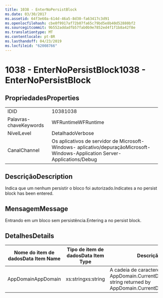 ```yaml
---
title: 1038 - EnterNoPersistBlock
ms.date: 03/30/2017
ms.assetid: 64f3e60a-614d-46a5-8d30-fa63417c3d91
ms.openlocfilehash: cbe0f9917af72b07fa65c79bd5e8b40d52880bf2
ms.sourcegitcommit: 9b552addadfb57fab0b9e7852ed4f1f1b8a42f8e
ms.translationtype: MT
ms.contentlocale: pt-BR
ms.lasthandoff: 04/23/2019
ms.locfileid: "62008766"
---
```

# <a name="1038---enternopersistblock"></a><span data-ttu-id="f81d9-102">1038 - EnterNoPersistBlock</span><span class="sxs-lookup"><span data-stu-id="f81d9-102">1038 - EnterNoPersistBlock</span></span>
## <a name="properties"></a><span data-ttu-id="f81d9-103">Propriedades</span><span class="sxs-lookup"><span data-stu-id="f81d9-103">Properties</span></span>  
  
|||  
|-|-|  
|<span data-ttu-id="f81d9-104">ID</span><span class="sxs-lookup"><span data-stu-id="f81d9-104">ID</span></span>|<span data-ttu-id="f81d9-105">1038</span><span class="sxs-lookup"><span data-stu-id="f81d9-105">1038</span></span>|  
|<span data-ttu-id="f81d9-106">Palavras-chave</span><span class="sxs-lookup"><span data-stu-id="f81d9-106">Keywords</span></span>|<span data-ttu-id="f81d9-107">WFRuntime</span><span class="sxs-lookup"><span data-stu-id="f81d9-107">WFRuntime</span></span>|  
|<span data-ttu-id="f81d9-108">Nível</span><span class="sxs-lookup"><span data-stu-id="f81d9-108">Level</span></span>|<span data-ttu-id="f81d9-109">Detalhado</span><span class="sxs-lookup"><span data-stu-id="f81d9-109">Verbose</span></span>|  
|<span data-ttu-id="f81d9-110">Canal</span><span class="sxs-lookup"><span data-stu-id="f81d9-110">Channel</span></span>|<span data-ttu-id="f81d9-111">Os aplicativos de servidor de Microsoft-Windows- aplicativo/depuração</span><span class="sxs-lookup"><span data-stu-id="f81d9-111">Microsoft-Windows-Application Server-Applications/Debug</span></span>|  
  
## <a name="description"></a><span data-ttu-id="f81d9-112">Descrição</span><span class="sxs-lookup"><span data-stu-id="f81d9-112">Description</span></span>  
 <span data-ttu-id="f81d9-113">Indica que um nenhum persistir o bloco foi autorizado.</span><span class="sxs-lookup"><span data-stu-id="f81d9-113">Indicates a no persist block has been entered.</span></span>  
  
## <a name="message"></a><span data-ttu-id="f81d9-114">Mensagem</span><span class="sxs-lookup"><span data-stu-id="f81d9-114">Message</span></span>  
 <span data-ttu-id="f81d9-115">Entrando em um bloco sem persistência.</span><span class="sxs-lookup"><span data-stu-id="f81d9-115">Entering a no persist block.</span></span>  
  
## <a name="details"></a><span data-ttu-id="f81d9-116">Detalhes</span><span class="sxs-lookup"><span data-stu-id="f81d9-116">Details</span></span>  
  
|<span data-ttu-id="f81d9-117">Nome do item de dados</span><span class="sxs-lookup"><span data-stu-id="f81d9-117">Data Item Name</span></span>|<span data-ttu-id="f81d9-118">Tipo de item de dados</span><span class="sxs-lookup"><span data-stu-id="f81d9-118">Data Item Type</span></span>|<span data-ttu-id="f81d9-119">Descrição</span><span class="sxs-lookup"><span data-stu-id="f81d9-119">Description</span></span>|  
|--------------------|--------------------|-----------------|  
|<span data-ttu-id="f81d9-120">AppDomain</span><span class="sxs-lookup"><span data-stu-id="f81d9-120">AppDomain</span></span>|<span data-ttu-id="f81d9-121">xs:string</span><span class="sxs-lookup"><span data-stu-id="f81d9-121">xs:string</span></span>|<span data-ttu-id="f81d9-122">A cadeia de caracteres retornada por AppDomain.CurrentDomain.FriendlyName.</span><span class="sxs-lookup"><span data-stu-id="f81d9-122">The string returned by AppDomain.CurrentDomain.FriendlyName.</span></span>|
